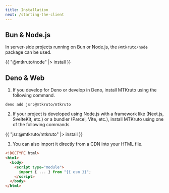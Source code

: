 ```yaml
---
title: Installation
next: /starting-the-client
---
```


## Bun & Node.js

In server-side projects running on Bun or Node.js, the `@mtkruto/node` package
can be used.

{{ "@mtkruto/node" |> install }}

## Deno & Web

1. If you develop for Deno or develop in Deno, install MTKruto using the
   following command.

```shell
deno add jsr:@mtkruto/mtkruto
```

2. If your project is developed using Node.js with a framework like (Next.js,
   SvelteKit, etc.) or a bundler (Parcel, Vite, etc.), install MTKruto using one
   of the following commands

{{ "jsr:@mtkruto/mtkruto" |> install }}

3. You can also import it directly from a CDN into your HTML file.

```html
<!DOCTYPE html>
<html>
  <body>
    <script type="module">
      import { ... } from "{{ esm }}";
    </script>
  </body>
</html>
```
